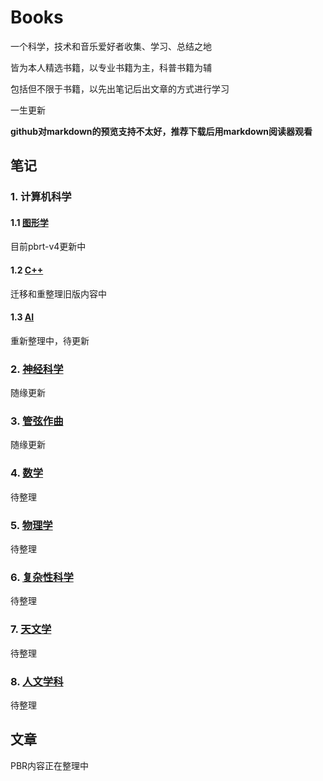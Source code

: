 # Books

一个科学，技术和音乐爱好者收集、学习、总结之地

皆为本人精选书籍，以专业书籍为主，科普书籍为辅

包括但不限于书籍，以先出笔记后出文章的方式进行学习

一生更新

**github对markdown的预览支持不太好，推荐下载后用markdown阅读器观看**

## 笔记

### 1. 计算机科学

#### 1.1 [图形学](ComputerScience/graphics/readme.md)

目前pbrt-v4更新中

#### 1.2 [C++](ComputerScience/C++/readme.md)

迁移和重整理旧版内容中

#### 1.3 [AI](ComputerScience/AI/readme.md)

重新整理中，待更新

### 2. [神经科学](NeuroScience/readme.md)

随缘更新

### 3. [管弦作曲](OrchestralComposition/readme.md)

随缘更新

### 4. [数学](Math/readme.md)

待整理

### 5. [物理学](physics/readme.md)

待整理

### 6. [复杂性科学](Complexity/readme.md)

待整理

### 7. [天文学](Astronomy/readme.md)

待整理

### 8. [人文学科](Humanities/readmme.md)

待整理

## 文章

PBR内容正在整理中
